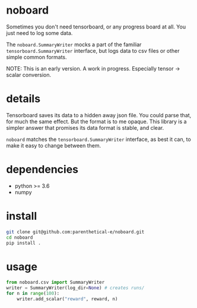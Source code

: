 # noboard
Sometimes you don't need tensorboard, or any progress board at all. You just need to log some data.

The `noboard.SummaryWriter` mocks a part of the familiar `tensorboard.SummaryWriter` interface, but logs data to csv files or other simple common formats. 

NOTE: This is an early version. A work in progress. Especially tensor -> scalar conversion.

# details
Tensorboard saves its data to a hidden away json file. You could parse that, for much the same effect. But the format is to me opaque. This library is a simpler answer that promises its data format is stable, and clear. 

`noboard` matches the `tensorboard.SummaryWriter` interface, as best it can, to make it easy to change between them.

# dependencies
- python >= 3.6
- numpy

# install
```bash
git clone git@github.com:parenthetical-e/noboard.git
cd noboard
pip install .
```
    
# usage
```python
from noboard.csv import SummaryWriter
writer = SummaryWriter(log_dir=None) # creates runs/
for n in range(100):
    writer.add_scalar("reward", reward, n)
```
